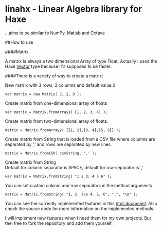 # linahx - Linear Algebra library for Haxe

...aims to be similar to NumPy, Matlab and Octave

##How to use

####Matrix

A matrix is always a two dimensional Array of type Float. Actually I used the Haxe [Vector<Float>](http://api.haxe.org/haxe/ds/Vector.html) type because it's supposed to be faster.

####There is a variety of way to create a matrix:

New matrix with 3 rows, 2 columns and default value 0

    var matrix = new Matrix( 3, 2, 0 );

Create matrix from one-dimensional array of floats

    var matrix = Matrix.fromArray1( [1, 2, 3, 4] );


Create matrix from two-dimensional array of floats.

    matrix = Matrix.fromArray2( [[1, 2],[3, 4],[5, 6]] );


Create matrix from String that is loaded from a CSV file where columns are separated by ',' and rows are separated by new lines.

    matrix = Matrix.fromCSV( csvString, ',' );

Create matrix from String  
Default for column separator is SPACE, default for row separator is ','

    var matrix = Matrix.fromString( "1 2 3; 4 5 6" );

You can set custom column and row separators in the method arguments

    matrix = Matrix.fromString( "1, 2, 3\n 4, 5, 6", ",", "\n" );


You can see the currently implemented features in this [html document](https://github.com/ustutz/linahx/blob/master/documentation/index.html).
Also check the source code for more information on the implemented methods.

I will implement new features when I need them for my own projects. But feel free to fork the repository and add them yourself.

